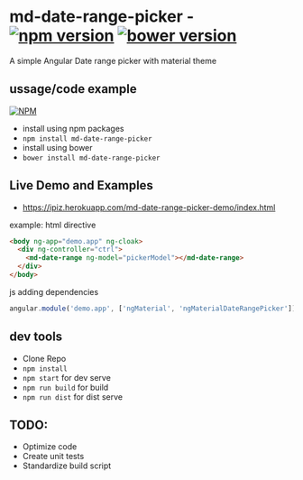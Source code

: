 # md-date-range-picker -  [![npm version](https://img.shields.io/npm/v/md-date-range-picker.svg?style=flat)](https://www.npmjs.com/package/md-date-range-picker) [![bower version](https://img.shields.io/bower/v/md-date-range-picker.svg?style=flat)](https://github.com/greatCodeIdeas/md-date-range-picker)

A simple Angular Date range picker with material theme

## ussage/code example 

[![NPM](https://nodei.co/npm/md-date-range-picker.png)](https://npmjs.org/package/md-date-range-picker)

- install using npm packages
- `npm install md-date-range-picker`
- install using bower
- `bower install md-date-range-picker`

## Live Demo and Examples

- https://ipiz.herokuapp.com/md-date-range-picker-demo/index.html

example:
html directive
```html
<body ng-app="demo.app" ng-cloak>
  <div ng-controller="ctrl">
    <md-date-range ng-model="pickerModel"></md-date-range>
  </div>
</body>
```
js adding dependencies
```javascript
angular.module('demo.app', ['ngMaterial', 'ngMaterialDateRangePicker'])
```

## dev tools

- Clone Repo
- `npm install`
- `npm start` for dev serve
- `npm run build` for build
- `npm run dist` for dist serve

## TODO:
- Optimize code
- Create unit tests
- Standardize build script
